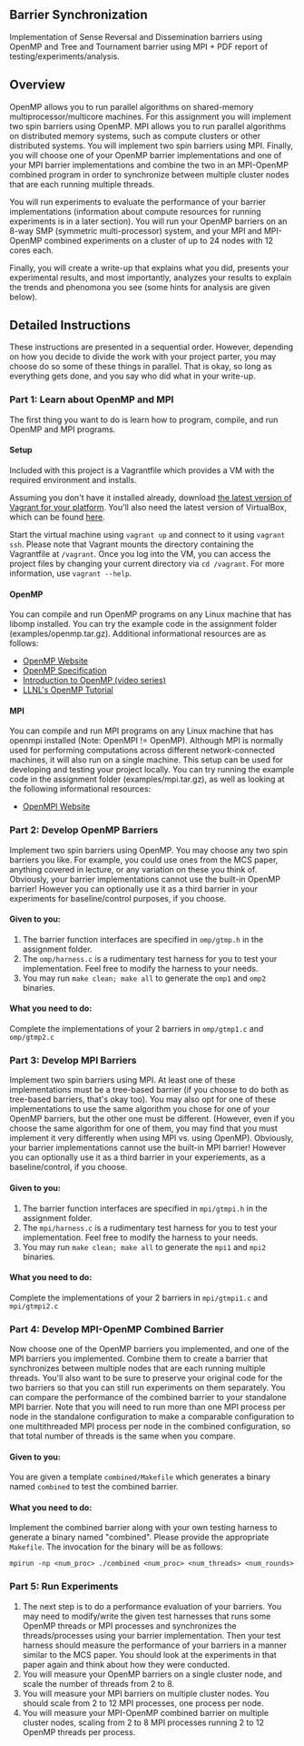 ## Barrier Synchronization

Implementation of Sense Reversal and Dissemination barriers using OpenMP and Tree and Tournament barrier using MPI + PDF report of testing/experiments/analysis.

## Overview

OpenMP allows you to run parallel algorithms on shared-memory multiprocessor/multicore machines. For this assignment you will implement two spin barriers using OpenMP. MPI allows you to run parallel algorithms on distributed memory systems, such as compute clusters or other distributed systems. You will implement two spin barriers using MPI. Finally, you will choose one of your OpenMP barrier implementations and one of your MPI barrier implementations and combine the two in an MPI-OpenMP combined program in order to synchronize between multiple cluster nodes that are each running multiple threads. 

You will run experiments to evaluate the performance of your barrier implementations (information about compute resources for running experiments is in a later section). You will run your OpenMP barriers on an 8-way SMP (symmetric multi-processor) system, and your MPI and MPI-OpenMP combined experiments on a cluster of up to 24 nodes with 12 cores each.

Finally, you will create a write-up that explains what you did, presents your experimental results, and most importantly, analyzes your results to explain the trends and phenomona you see (some hints for analysis are given below).

## Detailed Instructions

These instructions are presented in a sequential order. However, depending on how you decide to divide the work with your project parter, you may choose do so some of these things in parallel. That is okay, so long as everything gets done, and you say who did what in your write-up.

### Part 1: Learn about OpenMP and MPI

The first thing you want to do is learn how to program, compile, and run OpenMP and MPI programs.

#### Setup

Included with this project is a Vagrantfile which provides a VM with the required environment and installs.

Assuming you don't have it installed already, download [the latest version of Vagrant for your platform](https://www.vagrantup.com/downloads). You'll also need the latest version of VirtualBox, which can be found [here](https://www.virtualbox.org/wiki/Downloads).

Start the virtual machine using `vagrant up` and connect to it using `vagrant ssh`. Please note that Vagrant mounts the directory containing the Vagrantfile at `/vagrant`. Once you log into the VM, you can access the project files by changing your current directory via `cd /vagrant`. For more information, use `vagrant --help`.

#### OpenMP
You can compile and run OpenMP programs on any Linux machine that has libomp installed. You can try the example code in the assignment folder (examples/openmp.tar.gz).
Additional informational resources are as follows:
- [OpenMP Website](https://www.topenmp.org//)
- [OpenMP Specification](https://www.openmp.org/specifications/)
- [Introduction to OpenMP (video series)](https://www.openmp.org/uncategorized/tutorial-introduction-to-openmp/)
- [LLNL's OpenMP Tutorial](https://computing.llnl.gov/tutorials/openMP/)

#### MPI
  You can compile and run MPI programs on any Linux machine that has openmpi installed (Note: OpenMPI != OpenMP). Although MPI is normally used for performing computations across different network-connected machines, it will also run on a single machine. This setup can be used for developing and testing your project locally.  You can try running the example code in the assignment folder (examples/mpi.tar.gz), as well as looking at the following informational resources:
- [OpenMPI Website](https://www.open-mpi.org/)

### Part 2: Develop OpenMP Barriers

Implement two spin barriers using OpenMP. You may choose any two spin barriers you like. For example, you could use ones from the MCS paper, anything covered in lecture, or any variation on these you think of. Obviously, your barrier implementations cannot use the built-in OpenMP barrier! However you can optionally use it as a third barrier in your experiments for baseline/control purposes, if you choose.

#### Given to you:
1. The barrier function interfaces are specified in `omp/gtmp.h` in the assignment folder. 
2. The `omp/harness.c` is a rudimentary test harness for you to test your implementation. Feel free to modify the harness to your needs.
3. You may run `make clean; make all` to generate the `omp1` and `omp2` binaries.

#### What you need to do:
Complete the implementations of your 2 barriers in `omp/gtmp1.c` and `omp/gtmp2.c`

### Part 3: Develop MPI Barriers

Implement two spin barriers using MPI. At least one of these implementations must be a tree-based barrier (if you choose to do both as tree-based barriers, that's okay too). You may also opt for one of these implementations to use the same algorithm you chose for one of your OpenMP barriers, but the other one must be different. (However, even if you choose the same algorithm for one of them, you may find that you must implement it very differently when using MPI vs. using OpenMP). Obviously, your barrier implementations cannot use the built-in MPI barrier! However you can optionally use it as a third barrier in your experiements, as a baseline/control, if you choose.

#### Given to you:
1. The barrier function interfaces are specified in `mpi/gtmpi.h` in the assignment folder. 
2. The `mpi/harness.c` is a rudimentary test harness for you to test your implementation. Feel free to modify the harness to your needs.
3. You may run `make clean; make all` to generate the `mpi1` and `mpi2` binaries.

#### What you need to do:
Complete the implementations of your 2 barriers in `mpi/gtmpi1.c` and `mpi/gtmpi2.c`

### Part 4: Develop MPI-OpenMP Combined Barrier

Now choose one of the OpenMP barriers you implemented, and one of the MPI barriers you implemented. Combine them to create a barrier that synchronizes between multiple nodes that are each running multiple threads. You'll also want to be sure to preserve your original code for the two barriers so that you can still run experiments on them separately. You can compare the performance of the combined barrier to your standalone MPI barrier. Note that you will need to run more than one MPI process per node in the standalone configuration to make a comparable configuration to one multithreaded MPI process per node in the combined configuration, so that total number of threads is the same when you compare.

#### Given to you:
You are given a template `combined/Makefile` which generates a binary named `combined` to test the combined barrier. 

#### What you need to do:
Implement the combined barrier along with your own testing harness to generate a binary named "combined". Please provide the appropriate `Makefile`. The invocation for the binary will be as follows:

`mpirun -np <num_proc> ./combined <num_proc> <num_threads> <num_rounds>`

### Part 5: Run Experiments

1. The next step is to do a performance evaluation of your barriers. You may need to modify/write the given test harnesses that runs some OpenMP threads or MPI processes and synchronizes the threads/processes using your barrier implementation. Then your test harness should measure the performance of your barriers in a manner similar to the MCS paper. You should look at the experiments in that paper again and think about how they were conducted.
2. You will measure your OpenMP barriers on a single cluster node, and scale the number of threads from 2 to 8.
3. You will measure your MPI barriers on multiple cluster nodes. You should scale from 2 to 12 MPI processes, one process per node.
4. You will measure your MPI-OpenMP combined barrier on multiple cluster nodes, scaling from 2 to 8 MPI processes running 2 to 12 OpenMP threads per process. 
